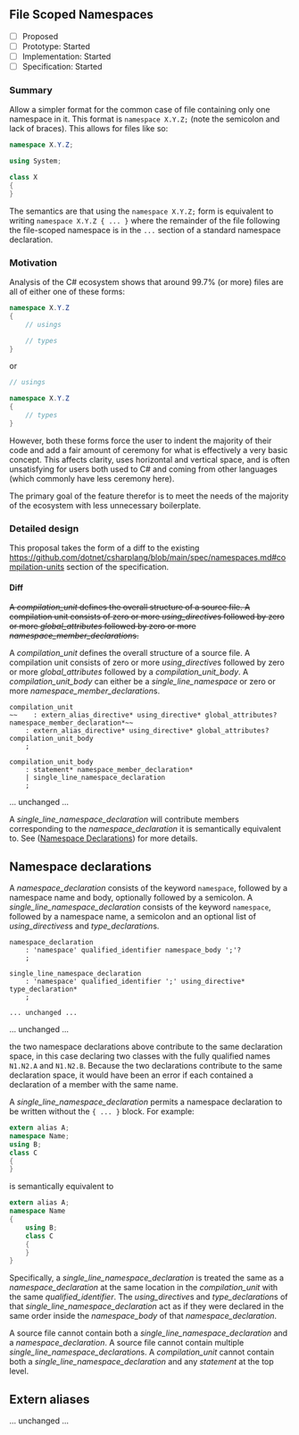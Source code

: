 ## File Scoped Namespaces

- [ ] Proposed
- [ ] Prototype: Started
- [ ] Implementation: Started
- [ ] Specification: Started

### Summary

Allow a simpler format for the common case of file containing only one namespace in it.  This format is `namespace X.Y.Z;` (note the semicolon and lack of braces).  This allows for files like so:

```c#
namespace X.Y.Z;

using System;

class X
{
}
```

The semantics are that using the `namespace X.Y.Z;` form is equivalent to writing `namespace X.Y.Z { ... }` where the remainder of the file following the file-scoped namespace is in the `...` section of a standard namespace declaration.

### Motivation

Analysis of the C# ecosystem shows that around 99.7% (or more) files are all of either one of these forms:

```c#
namespace X.Y.Z
{
    // usings

    // types
}
```

or

```c#
// usings

namespace X.Y.Z
{
    // types
}
```

However, both these forms force the user to indent the majority of their code and add a fair amount of ceremony for what is effectively a very basic concept.  This affects clarity, uses horizontal and vertical space, and is often unsatisfying for users both used to C# and coming from other languages (which commonly have less ceremony here).

The primary goal of the feature therefor is to meet the needs of the majority of the ecosystem with less unnecessary boilerplate.

### Detailed design

This proposal takes the form of a diff to the existing https://github.com/dotnet/csharplang/blob/main/spec/namespaces.md#compilation-units section of the specification.

#### Diff

~~A *compilation_unit* defines the overall structure of a source file. A compilation unit consists of zero or more *using_directive*s followed by zero or more *global_attributes* followed by zero or more *namespace_member_declaration*s.~~

A *compilation_unit* defines the overall structure of a source file. A compilation unit consists of zero or more *using_directive*s followed by zero or more *global_attributes* followed by a *compilation_unit_body*. A *compilation_unit_body* can either be a *single_line_namespace* or zero or more *namespace_member_declaration*s.

```antlr
compilation_unit
~~    : extern_alias_directive* using_directive* global_attributes? namespace_member_declaration*~~
    : extern_alias_directive* using_directive* global_attributes? compilation_unit_body
    ;

compilation_unit_body
    : statement* namespace_member_declaration*
    | single_line_namespace_declaration
    ;
```

... unchanged ...

A *single_line_namespace_declaration* will contribute members corresponding to the *namespace_declaration* it is semantically equivalent to.  See ([Namespace Declarations](#namespace-declarations)) for more details.

## Namespace declarations

A *namespace_declaration* consists of the keyword `namespace`, followed by a namespace name and body, optionally followed by a semicolon.
A *single_line_namespace_declaration* consists of the keyword `namespace`, followed by a namespace name, a semicolon and an optional list of *using_directives*s and *type_declaration*s.

```antlr
namespace_declaration
    : 'namespace' qualified_identifier namespace_body ';'?
    ;
    
single_line_namespace_declaration
    : 'namespace' qualified_identifier ';' using_directive* type_declaration*
    ;

... unchanged ...
```

... unchanged ...

the two namespace declarations above contribute to the same declaration space, in this case declaring two classes with the fully qualified names `N1.N2.A` and `N1.N2.B`. Because the two declarations contribute to the same declaration space, it would have been an error if each contained a declaration of a member with the same name.

A *single_line_namespace_declaration* permits a namespace declaration to be written without the `{ ... }` block.  For example:

```csharp
extern alias A;
namespace Name;
using B;
class C
{
}
```

is semantically equivalent to

```csharp
extern alias A;
namespace Name
{
    using B;
    class C
    {
    }
}
```

Specifically, a *single_line_namespace_declaration* is treated the same as a *namespace_declaration* at the same location in the *compilation_unit* with the same *qualified_identifier*.  The *using_directive*s and *type_declaration*s of that *single_line_namespace_declaration* act as if they were declared in the same order inside the *namespace_body* of that *namespace_declaration*.

A source file cannot contain both a *single_line_namespace_declaration* and a *namespace_declaration*.  A source file cannot contain multiple *single_line_namespace_declaration*s. A *compilation_unit* cannot contain both a *single_line_namespace_declaration* and any *statement* at the top level.

## Extern aliases

... unchanged ...
